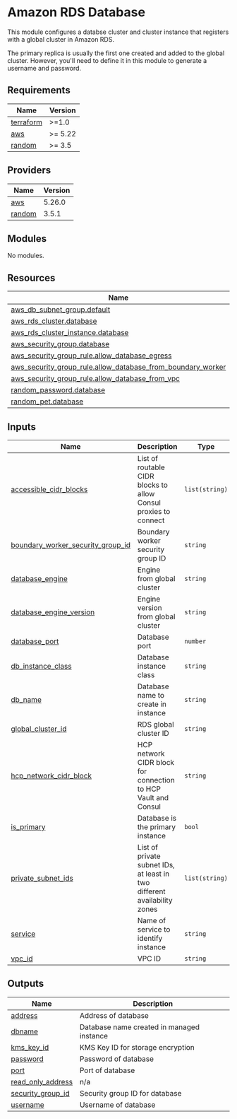 # Amazon RDS Database

This module configures a databse cluster and cluster instance
that registers with a global cluster in Amazon RDS.

The primary replica is usually the first one created and
added to the global cluster. However, you'll need to
define it in this module to generate a username
and password.

## Requirements

| Name | Version |
|------|---------|
| <a name="requirement_terraform"></a> [terraform](#requirement\_terraform) | >=1.0 |
| <a name="requirement_aws"></a> [aws](#requirement\_aws) | >= 5.22 |
| <a name="requirement_random"></a> [random](#requirement\_random) | >= 3.5 |

## Providers

| Name | Version |
|------|---------|
| <a name="provider_aws"></a> [aws](#provider\_aws) | 5.26.0 |
| <a name="provider_random"></a> [random](#provider\_random) | 3.5.1 |

## Modules

No modules.

## Resources

| Name | Type |
|------|------|
| [aws_db_subnet_group.default](https://registry.terraform.io/providers/hashicorp/aws/latest/docs/resources/db_subnet_group) | resource |
| [aws_rds_cluster.database](https://registry.terraform.io/providers/hashicorp/aws/latest/docs/resources/rds_cluster) | resource |
| [aws_rds_cluster_instance.database](https://registry.terraform.io/providers/hashicorp/aws/latest/docs/resources/rds_cluster_instance) | resource |
| [aws_security_group.database](https://registry.terraform.io/providers/hashicorp/aws/latest/docs/resources/security_group) | resource |
| [aws_security_group_rule.allow_database_egress](https://registry.terraform.io/providers/hashicorp/aws/latest/docs/resources/security_group_rule) | resource |
| [aws_security_group_rule.allow_database_from_boundary_worker](https://registry.terraform.io/providers/hashicorp/aws/latest/docs/resources/security_group_rule) | resource |
| [aws_security_group_rule.allow_database_from_vpc](https://registry.terraform.io/providers/hashicorp/aws/latest/docs/resources/security_group_rule) | resource |
| [random_password.database](https://registry.terraform.io/providers/hashicorp/random/latest/docs/resources/password) | resource |
| [random_pet.database](https://registry.terraform.io/providers/hashicorp/random/latest/docs/resources/pet) | resource |

## Inputs

| Name | Description | Type | Default | Required |
|------|-------------|------|---------|:--------:|
| <a name="input_accessible_cidr_blocks"></a> [accessible\_cidr\_blocks](#input\_accessible\_cidr\_blocks) | List of routable CIDR blocks to allow Consul proxies to connect | `list(string)` | `[]` | no |
| <a name="input_boundary_worker_security_group_id"></a> [boundary\_worker\_security\_group\_id](#input\_boundary\_worker\_security\_group\_id) | Boundary worker security group ID | `string` | n/a | yes |
| <a name="input_database_engine"></a> [database\_engine](#input\_database\_engine) | Engine from global cluster | `string` | n/a | yes |
| <a name="input_database_engine_version"></a> [database\_engine\_version](#input\_database\_engine\_version) | Engine version from global cluster | `string` | n/a | yes |
| <a name="input_database_port"></a> [database\_port](#input\_database\_port) | Database port | `number` | `5432` | no |
| <a name="input_db_instance_class"></a> [db\_instance\_class](#input\_db\_instance\_class) | Database instance class | `string` | `"db.r6i.large"` | no |
| <a name="input_db_name"></a> [db\_name](#input\_db\_name) | Database name to create in instance | `string` | n/a | yes |
| <a name="input_global_cluster_id"></a> [global\_cluster\_id](#input\_global\_cluster\_id) | RDS global cluster ID | `string` | n/a | yes |
| <a name="input_hcp_network_cidr_block"></a> [hcp\_network\_cidr\_block](#input\_hcp\_network\_cidr\_block) | HCP network CIDR block for connection to HCP Vault and Consul | `string` | n/a | yes |
| <a name="input_is_primary"></a> [is\_primary](#input\_is\_primary) | Database is the primary instance | `bool` | `false` | no |
| <a name="input_private_subnet_ids"></a> [private\_subnet\_ids](#input\_private\_subnet\_ids) | List of private subnet IDs, at least in two different availability zones | `list(string)` | n/a | yes |
| <a name="input_service"></a> [service](#input\_service) | Name of service to identify instance | `string` | n/a | yes |
| <a name="input_vpc_id"></a> [vpc\_id](#input\_vpc\_id) | VPC ID | `string` | n/a | yes |

## Outputs

| Name | Description |
|------|-------------|
| <a name="output_address"></a> [address](#output\_address) | Address of database |
| <a name="output_dbname"></a> [dbname](#output\_dbname) | Database name created in managed instance |
| <a name="output_kms_key_id"></a> [kms\_key\_id](#output\_kms\_key\_id) | KMS Key ID for storage encryption |
| <a name="output_password"></a> [password](#output\_password) | Password of database |
| <a name="output_port"></a> [port](#output\_port) | Port of database |
| <a name="output_read_only_address"></a> [read\_only\_address](#output\_read\_only\_address) | n/a |
| <a name="output_security_group_id"></a> [security\_group\_id](#output\_security\_group\_id) | Security group ID for database |
| <a name="output_username"></a> [username](#output\_username) | Username of database |
